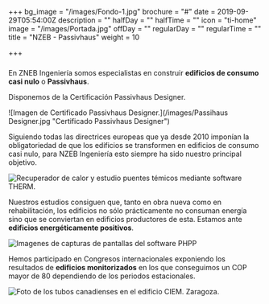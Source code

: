+++
bg_image = "/images/Fondo-1.jpg"
brochure = "#"
date = 2019-09-29T05:54:00Z
description = ""
halfDay = ""
halfTime = ""
icon = "ti-home"
image = "/images/Portada.jpg"
offDay = ""
regularDay = ""
regularTime = ""
title = "NZEB - Passivhaus"
weight = 10

+++
### 

En ZNEB Ingeniería somos especialistas en construir **edificios de consumo casi nulo** o **Passivhaus**.

Disponemos de la Certificación Passivhaus Designer.

![Imagen de Certificado Passivhaus Designer.](/images/Passihaus Designer.jpg "Certificado Passivhaus Designer")

Siguiendo todas las directrices europeas que ya desde 2010 imponían la obligatoriedad de que los edificios se transformen en edificios de consumo casi nulo, para NZEB Ingeniería esto siempre ha sido nuestro principal objetivo.

![Recuperador de calor y estudio puentes témicos mediante software THERM.](/images/Passiv.jpg "Recuperador de calor y estudio puentes témicos.")

Nuestros estudios consiguen que, tanto en obra nueva como en rehabilitación, los edificios no sólo prácticamente no consuman energía sino que se conviertan en edificios productores de esta. Estamos ante **edificios energéticamente positivos**.

![Imagenes de capturas de pantallas del software PHPP](/images/PHPP_WEB.jpg "PHPP")

Hemos participado en Congresos internacionales exponiendo los resultados de **edificios monitorizados** en los que conseguimos un COP mayor de 80 dependiendo de los periodos estacionales.

![Foto de los tubos canadienses en el edificio CIEM. Zaragoza.](/images/Tubos.jpg "Tubos canadienses. Edificio CIEM")